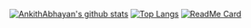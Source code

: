 [![AnkithAbhayan's github stats](https://github-readme-stats.vercel.app/api?username=AnkithAbhayan&show_icons=true&theme=merko)](https://github.com/AnkithAbhayan/github-readme-stats)
[![Top Langs](https://github-readme-stats.vercel.app/api/top-langs/?username=AnkithAbhayan&layout=compact)](https://github.com/AnkithAbhayan/github-readme-stats)
[![ReadMe Card](https://github-readme-stats.vercel.app/api/pin/?username=AnkithAbhayan&repo=github-readme-stats)](https://github.com/AnkithAbhayan/text-editor-for-encrypted-files)
